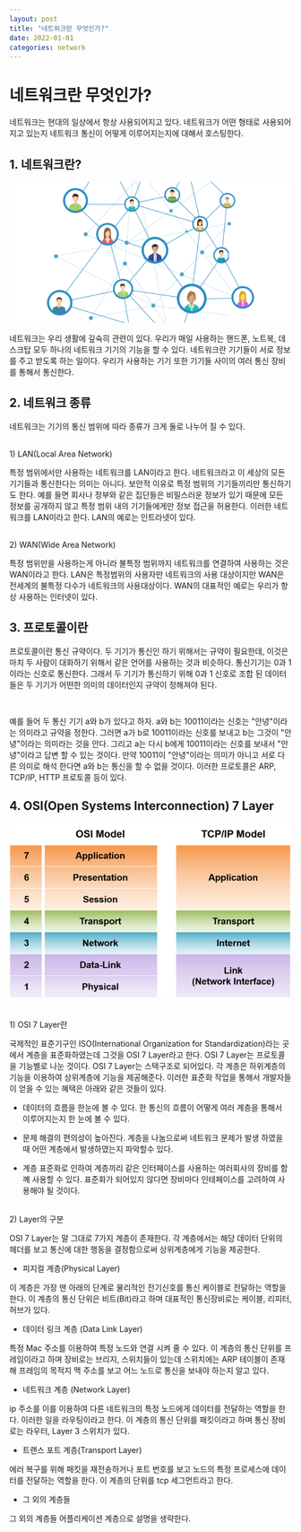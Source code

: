 ```yaml
---
layout: post
title: "네트워크란 무엇인가?"
date: 2022-01-01
categories: network
---
```


# 네트워크란 무엇인가?

네트워크는 현대의 일상에서 항상 사용되어지고 있다. 네트워크가 어떤 형태로 사용되어지고 있는지 네트워크 통신이 어떻게 이루어지는지에 대해서 호스팅한다.

## 1. 네트워크란?

![network-01-01](/public/images/network-01-01.png)

네트워크는 우리 생활에 깊숙히 관련이 있다. 우리가 매일 사용하는 핸드폰, 노트북, 데스크탑 모두 하나의 네트워크 기기의 기능을 할 수 있다. 네트워크란 기기들이 서로 정보를 주고 받도록 하는 일이다. 우리가 사용하는 기기 또한 기기들 사이의 여러 통신 장비를 통해서 통신한다.

## 2. 네트워크 종류

네트워크는 기기의 통신 범위에 따라 종류가 크게 둘로 나누어 질 수 있다.

<br>
1) LAN(Local Area Network)

특정 범위에서만 사용하는 네트워크를 LAN이라고 한다. 네트워크라고 이 세상의 모든 기기들과 통신한다는 의미는 아니다. 보안적 이유로 특정 범위의 기기들끼리만 통신하기도 한다. 예를 들면 회사나 정부와 같은 집단들은 비밀스러운 정보가 있기 때문에 모든 정보를 공개하지 않고 특정 범위 내의 기기들에게만 정보 접근을 허용한다. 이러한 네트워크를 LAN이라고 한다. LAN의 예로는 인트라넷이 있다.

<br>
2) WAN(Wide Area Network)

특정 범위만을 사용하는게 아니라 불특정 범위까지 네트워크를 연결하여 사용하는 것은 WAN이라고 한다. LAN은 특정범위의 사용자만 네트워크의 사용 대상이지만 WAN은 전세계의 불특정 다수가 네트워크의 사용대상이다. WAN의 대표적인 예로는 우리가 항상 사용하는 인터넷이 있다. 

## 3. 프로토콜이란

프로토콜이란 통신 규약이다. 두 기기가 통신인 하기 위해서는 규약이 필요한데, 이것은 마치 두 사람이 대화하기 위해서 같은 언어를 사용하는 것과 비슷하다. 통신기기는 0과 1이라는 신호로 통신한다. 그래서 두 기기가 통신하기 위해 0과 1 신호로 조합 된 데이터들은 두 기기가 어떤한 의미의 데이터인지 규약이 정해져야 된다.

<br>

예를 들어 두 통신 기기 a와 b가 있다고 하자. a와 b는 10011이라는 신호는 "안녕"이라는 의미라고 규약을 정한다. 그러면 a가 b로 10011이라는 신호를 보내고 b는 그것이 "안녕"이라는 의미라는 것을 안다. 그리고 a는 다시 b에게 10011이라는 신호를 보내서 "안녕"이라고 답변 할 수 있는 것이다. 만약 10011이 "안녕"이라는 의미가 아니고 서로 다른 의미로 해석 한다면 a와 b는 통신을 할 수 없을 것이다. 이러한 프로토콜은 ARP, TCP/IP, HTTP 프로토콜 등이 있다.

## 4. OSI(Open Systems Interconnection) 7 Layer

![network-01-02](/public/images/network-01-02.png)

<br>
1) OSI 7 Layer란

국제적인 표준기구인 ISO(International Organization for Standardization)라는 곳에서 계층을 표준화하였는데 그것을 OSI 7 Layer라고 한다. OSI 7 Layer는 프로토콜을 기능별로 나눈 것이다. OSI 7 Layer는 스택구조로 되어있다. 각 계층은 하위계층의 기능을 이용하여 상위계층에 기능을 제공해준다. 이러한 표준화 작업을 통해서 개발자들이 얻을 수 있는 혜택은 아래와 같은 것들이 있다.

* 데이터의 흐름을 한눈에 볼 수 있다. 한 통신의 흐름이 어떻게 여러 계층을 통해서 이루어지는지 한 눈에 볼 수 있다.

* 문제 해결의 편의성이 높아진다. 계층을 나눔으로써 네트워크 문제가 발생 하였을 때 어떤 계층에서 발생하였는지 파악할수 있다.

* 계층 표준화로 인하여 계층끼리 같은 인터페이스를 사용하는 여러회사의 장비를 함꼐 사용할 수 있다. 표준화가 되어있지 않다면 장비마다 인테페이스를 고려하여 사용해야 될 것이다.

<br>
2) Layer의 구분

OSI 7 Layer는 말 그대로 7가지 계층이 존재한다. 각 계층에서는 해당 데이터 단위의 헤더를 보고 통신에 대한 행동을 결정함으로써 상위계층에게 기능을 제공한다. 

* 피지컬 계층(Physical Layer)

이 계층은 가장 맨 아래의 단계로 물리적인 전기신호를 통신 케이블로 전달하는 역할을 한다. 이 계층의 통신 단위은 비트(Bit)라고 하며 대표적인 통신장비로는 케이블, 리피터, 허브가 있다. 

* 데이터 링크 계층 (Data Link Layer)

특정 Mac 주소를 이용하여 특정 노드와 연결 시켜 줄 수 있다. 이 계층의 통신 단위를 프레임이라고 하며 장비로는 브리지, 스위치들이 있는데 스위치에는 ARP 테이블이 존재해 프레임의 목적지 맥 주소를 보고 어느 노드로 통신을 보내야 하는지 알고 있다. 

* 네트워크 계층 (Network Layer)

ip 주소를 이를 이용하여 다른 네트워크의 특정 노드에게 데이터를 전달하는 역할을 한다. 이러한 일을 라우팅이라고 한다. 이 계층의 통신 단위를 패킷이라고 하며 통신 장비로는 라우터, Layer 3 스위치가 있다.

* 트랜스 포트 계층(Transport Layer)

에러 복구를 위해 패킷을 재전송하거나 포트 번호를 보고 노드의 특정 프로세스에 데이터를 전달하는 역할을 한다. 이 계층의 단위를 tcp 세그먼트라고 한다.

* 그 외의 계층들

그 외의 계층들 어플리케이션 계층으로 설명을 생략한다.

